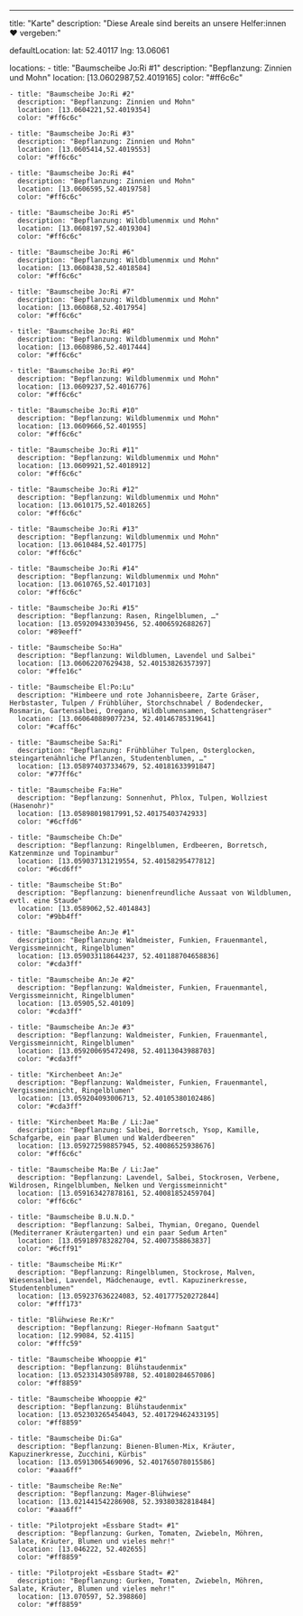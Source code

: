 ---

title: "Karte"
description: "Diese Areale sind bereits an unsere Helfer:innen ❤ vergeben:"

defaultLocation:
    lat: 52.40117
    lng: 13.06061

locations:
    - title: "Baumscheibe Jo:Ri #1"
      description: "Bepflanzung: Zinnien und Mohn"
      location: [13.0602987,52.4019165]
      color: "#ff6c6c"
    
    - title: "Baumscheibe Jo:Ri #2"
      description: "Bepflanzung: Zinnien und Mohn"
      location: [13.0604221,52.4019354]
      color: "#ff6c6c"

    - title: "Baumscheibe Jo:Ri #3"
      description: "Bepflanzung: Zinnien und Mohn"
      location: [13.0605414,52.4019553]
      color: "#ff6c6c"

    - title: "Baumscheibe Jo:Ri #4"
      description: "Bepflanzung: Zinnien und Mohn"
      location: [13.0606595,52.4019758]
      color: "#ff6c6c"

    - title: "Baumscheibe Jo:Ri #5"
      description: "Bepflanzung: Wildblumenmix und Mohn"
      location: [13.0608197,52.4019304]
      color: "#ff6c6c"

    - title: "Baumscheibe Jo:Ri #6"
      description: "Bepflanzung: Wildblumenmix und Mohn"
      location: [13.0608438,52.4018584]
      color: "#ff6c6c"

    - title: "Baumscheibe Jo:Ri #7"
      description: "Bepflanzung: Wildblumenmix und Mohn"
      location: [13.060868,52.4017954]
      color: "#ff6c6c"

    - title: "Baumscheibe Jo:Ri #8"
      description: "Bepflanzung: Wildblumenmix und Mohn"
      location: [13.0608986,52.4017444]
      color: "#ff6c6c"

    - title: "Baumscheibe Jo:Ri #9"
      description: "Bepflanzung: Wildblumenmix und Mohn"
      location: [13.0609237,52.4016776]
      color: "#ff6c6c"

    - title: "Baumscheibe Jo:Ri #10"
      description: "Bepflanzung: Wildblumenmix und Mohn"
      location: [13.0609666,52.401955]
      color: "#ff6c6c"

    - title: "Baumscheibe Jo:Ri #11"
      description: "Bepflanzung: Wildblumenmix und Mohn"
      location: [13.0609921,52.4018912]
      color: "#ff6c6c"

    - title: "Baumscheibe Jo:Ri #12"
      description: "Bepflanzung: Wildblumenmix und Mohn"
      location: [13.0610175,52.4018265]
      color: "#ff6c6c"

    - title: "Baumscheibe Jo:Ri #13"
      description: "Bepflanzung: Wildblumenmix und Mohn"
      location: [13.0610484,52.401775]
      color: "#ff6c6c"

    - title: "Baumscheibe Jo:Ri #14"
      description: "Bepflanzung: Wildblumenmix und Mohn"
      location: [13.0610765,52.4017103]
      color: "#ff6c6c"

    - title: "Baumscheibe Jo:Ri #15"
      description: "Bepflanzung: Rasen, Ringelblumen, …"
      location: [13.059209433039456, 52.4006592688267] 
      color: "#89eeff"

    - title: "Baumscheibe So:Ha"
      description: "Bepflanzung: Wildblumen, Lavendel und Salbei"
      location: [13.06062207629438, 52.40153826357397]
      color: "#ffe16c"

    - title: "Baumscheibe El:Po:Lu"
      description: "Himbeere und rote Johannisbeere, Zarte Gräser, Herbstaster, Tulpen / Frühblüher, Storchschnabel / Bodendecker, Rosmarin, Gartensalbei, Oregano, Wildblumensamen, Schattengräser"
      location: [13.060640889077234, 52.40146785319641]
      color: "#caff6c"

    - title: "Baumscheibe Sa:Ri"
      description: "Bepflanzung: Frühblüher Tulpen, Osterglocken, steingartenähnliche Pflanzen, Studentenblumen, …"
      location: [13.058974037334679, 52.40181633991847] 
      color: "#77ff6c"

    - title: "Baumscheibe Fa:He"
      description: "Bepflanzung: Sonnenhut, Phlox, Tulpen, Wollziest (Hasenohr)"
      location: [13.05898019817991,52.40175403742933]  
      color: "#6cffd6"

    - title: "Baumscheibe Ch:De"
      description: "Bepflanzung: Ringelblumen, Erdbeeren, Borretsch, Katzenminze und Topinambur"
      location: [13.059037131219554, 52.40158295477812] 
      color: "#6cd6ff"

    - title: "Baumscheibe St:Bo"
      description: "Bepflanzung: bienenfreundliche Aussaat von Wildblumen, evtl. eine Staude"
      location: [13.0589062,52.4014843]
      color: "#9bb4ff"

    - title: "Baumscheibe An:Je #1"
      description: "Bepflanzung: Waldmeister, Funkien, Frauenmantel, Vergissmeinnicht, Ringelblumen"
      location: [13.059033118644237, 52.401188704658836] 
      color: "#cda3ff"

    - title: "Baumscheibe An:Je #2"
      description: "Bepflanzung: Waldmeister, Funkien, Frauenmantel, Vergissmeinnicht, Ringelblumen"
      location: [13.05905,52.40109] 
      color: "#cda3ff"

    - title: "Baumscheibe An:Je #3"
      description: "Bepflanzung: Waldmeister, Funkien, Frauenmantel, Vergissmeinnicht, Ringelblumen"
      location: [13.059200695472498, 52.40113043988703] 
      color: "#cda3ff"
    
    - title: "Kirchenbeet An:Je"
      description: "Bepflanzung: Waldmeister, Funkien, Frauenmantel, Vergissmeinnicht, Ringelblumen"
      location: [13.059204093006713, 52.40105380102486] 
      color: "#cda3ff"

    - title: "Kirchenbeet Ma:Be / Li:Jae"
      description: "Bepflanzung: Salbei, Borretsch, Ysop, Kamille, Schafgarbe, ein paar Blumen und Walderdbeeren"
      location: [13.059272598857945, 52.40086525938676]
      color: "#ff6c6c" 

    - title: "Baumscheibe Ma:Be / Li:Jae"
      description: "Bepflanzung: Lavendel, Salbei, Stockrosen, Verbene, Wildrosen, Ringelblumben, Nelken und Vergissmeinnicht"
      location: [13.059163427878161, 52.40081852459704]
      color: "#ff6c6c"

    - title: "Baumscheibe B.U.N.D."
      description: "Bepflanzung: Salbei, Thymian, Oregano, Quendel (Mediterraner Kräutergarten) und ein paar Sedum Arten"
      location: [13.059189783282704, 52.4007358863837] 
      color: "#6cff91"
    
    - title: "Baumscheibe Mi:Kr"
      description: "Bepflanzung: Ringelblumen, Stockrose, Malven, Wiesensalbei, Lavendel, Mädchenauge, evtl. Kapuzinerkresse, Studentenblumen"
      location: [13.059237636224083, 52.401777520272844] 
      color: "#fff173"

    - title: "Blühwiese Re:Kr"
      description: "Bepflanzung: Rieger-Hofmann Saatgut"
      location: [12.99084, 52.4115]
      color: "#fffc59"

    - title: "Baumscheibe Whooppie #1"
      description: "Bepflanzung: Blühstaudenmix"
      location: [13.052331430589788, 52.40180284657086]
      color: "#ff8859" 

    - title: "Baumscheibe Whooppie #2"
      description: "Bepflanzung: Blühstaudenmix"
      location: [13.052303265454043, 52.401729462433195]
      color: "#ff8859"

    - title: "Baumscheibe Di:Ga"
      description: "Bepflanzung: Bienen-Blumen-Mix, Kräuter, Kapuzinerkresse, Zucchini, Kürbis"
      location: [13.05913065469096, 52.401765078015586]
      color: "#aaa6ff"

    - title: "Baumscheibe Re:Ne"
      description: "Bepflanzung: Mager-Blühwiese"
      location: [13.021441542286908, 52.39380382818484]
      color: "#aaa6ff"

    - title: "Pilotprojekt »Essbare Stadt« #1"
      description: "Bepflanzung: Gurken, Tomaten, Zwiebeln, Möhren, Salate, Kräuter, Blumen und vieles mehr!"
      location: [13.046222, 52.402655] 
      color: "#ff8859"

    - title: "Pilotprojekt »Essbare Stadt« #2"
      description: "Bepflanzung: Gurken, Tomaten, Zwiebeln, Möhren, Salate, Kräuter, Blumen und vieles mehr!"
      location: [13.070597, 52.398860] 
      color: "#ff8859"